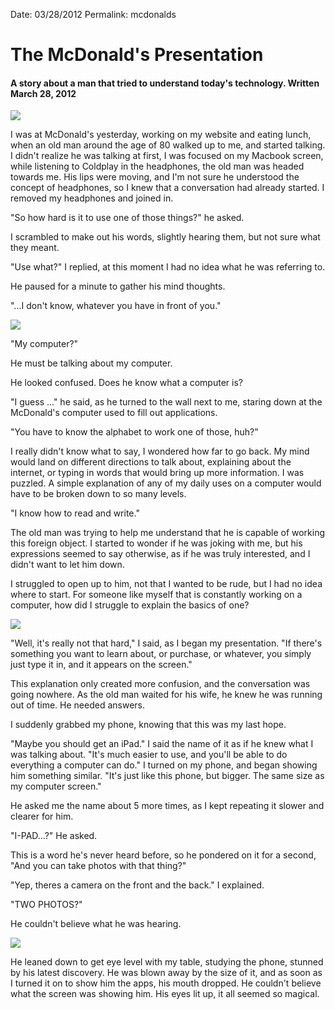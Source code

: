 

Date: 03/28/2012
Permalink: mcdonalds

# The McDonald's Presentation

#### A story about a man that tried to understand today's technology. Written March 28, 2012

![](http://f.cl.ly/items/2y3f0d2r3t1b0W2W0Z1G/1.jpg)

I was at McDonald's yesterday, working on my website and eating lunch, when an old man around the age of 80 walked up to me, and started talking. I didn't realize he was talking at first, I was focused on my Macbook screen, while listening to Coldplay in the headphones, the old man was headed towards me. His lips were moving, and I'm not sure he understood the concept of headphones, so I knew that a conversation had already started. I removed my headphones and joined in.

"So how hard is it to use one of those things?" he asked.

I scrambled to make out his words, slightly hearing them, but not sure what they meant.

"Use what?" I replied, at this moment I had no idea what he was referring to.

He paused for a minute to gather his mind thoughts.

"...I don't know, whatever you have in front of you."

![](http://f.cl.ly/items/033z2T103T2s0D0Y432z/2.jpg)

"My computer?"

He must be talking about my computer.

He looked confused. Does he know what a computer is?

"I guess ..." he said, as he turned to the wall next to me, staring down at the McDonald's computer used to fill out applications.

"You have to know the alphabet to work one of those, huh?”

I really didn't know what to say, I wondered how far to go back. My mind would land on different directions to talk about, explaining about the internet, or typing in words that would bring up more information. I was puzzled. A simple explanation of any of my daily uses on a computer would have to be broken down to so many levels.

"I know how to read and write."

The old man was trying to help me understand that he is capable of working this foreign object. I started to wonder if he was joking with me, but his expressions seemed to say otherwise, as if he was truly interested, and I didn't want to let him down.

I struggled to open up to him, not that I wanted to be rude, but I had no idea where to start. For someone like myself that is constantly working on a computer, how did I struggle to explain the basics of one?

![](http://f.cl.ly/items/150R0G3E2z0h023m3u40/3.jpg)

"Well, it's really not that hard," I said, as I began my presentation. "If there's something you want to learn about, or purchase, or whatever, you simply just type it in, and it appears on the screen."

This explanation only created more confusion, and the conversation was going nowhere. As the old man waited for his wife, he knew he was running out of time. He needed answers.

I suddenly grabbed my phone, knowing that this was my last hope.

"Maybe you should get an iPad." I said the name of it as if he knew what I was talking about. "It's much easier to use, and you'll be able to do everything a computer can do." I turned on my phone, and began showing him something similar. "It's just like this phone, but bigger. The same size as my computer screen."

He asked me the name about 5 more times, as I kept repeating it slower and clearer for him.

"I-PAD...?" He asked.

This is a word he's never heard before, so he pondered on it for a second, "And you can take photos with that thing?"

"Yep, theres a camera on the front and the back." I explained.

"TWO PHOTOS?"

He couldn't believe what he was hearing.

![](http://f.cl.ly/items/1Z1j133C0Z0t3h2C0T2b/4.jpg)

He leaned down to get eye level with my table, studying the phone, stunned by his latest discovery. He was blown away by the size of it, and as soon as I turned it on to show him the apps, his mouth dropped. He couldn't believe what the screen was showing him. His eyes lit up, it all seemed so magical.
